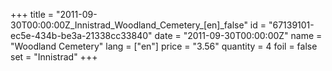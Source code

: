 +++
title = "2011-09-30T00:00:00Z_Innistrad_Woodland_Cemetery_[en]_false"
id = "67139101-ec5e-434b-be3a-21338cc33840"
date = "2011-09-30T00:00:00Z"
name = "Woodland Cemetery"
lang = ["en"]
price = "3.56"
quantity = 4
foil = false
set = "Innistrad"
+++
